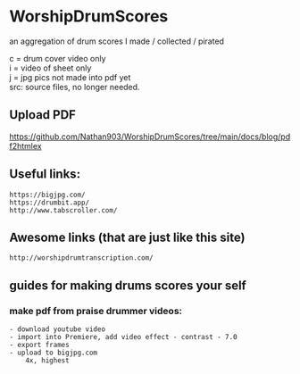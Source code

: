 # WorshipDrumScores
an aggregation of drum scores I made / collected / pirated

c = drum cover video only  
i = video of sheet only  
j = jpg pics not made into pdf yet  
src: source files, no longer needed. 

## Upload PDF
https://github.com/Nathan903/WorshipDrumScores/tree/main/docs/blog/pdf2htmlex

## Useful links:
	https://bigjpg.com/
	https://drumbit.app/
	http://www.tabscroller.com/
	
## Awesome links (that are just like this site)
	http://worshipdrumtranscription.com/


## guides for making drums scores your self
### make pdf from praise drummer videos:
	- download youtube video
	- import into Premiere, add video effect - contrast - 7.0
	- export frames
	- upload to bigjpg.com
		4x, highest

